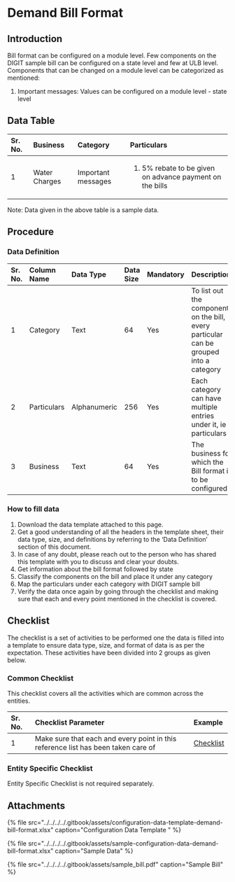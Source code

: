 # Demand Bill Format

## Introduction <a id="Introduction"></a>

Bill format can be configured on a module level. Few components on the DIGIT sample bill can be configured on a state level and few at ULB level. Components that can be changed on a module level can be categorized as mentioned:

1. Important messages: Values can be configured on a module level - state level

## Data Table <a id="Data-Table"></a>

<table>
  <thead>
    <tr>
      <th style="text-align:left">Sr. No.</th>
      <th style="text-align:left">Business</th>
      <th style="text-align:left">Category</th>
      <th style="text-align:left">Particulars</th>
    </tr>
  </thead>
  <tbody>
    <tr>
      <td style="text-align:left">1</td>
      <td style="text-align:left">Water Charges</td>
      <td style="text-align:left">Important messages</td>
      <td style="text-align:left">
        <ol>
          <li>5% rebate to be given on advance payment on the bills</li>
        </ol>
      </td>
    </tr>
  </tbody>
</table>

Note: Data given in the above table is a sample data.

## Procedure <a id="Procedure"></a>

### Data Definition <a id="Data-Definition"></a>

| Sr. No. | Column Name | Data Type | Data Size | Mandatory | Description |
| :--- | :--- | :--- | :--- | :--- | :--- |
| 1 | Category | Text | 64 | Yes | To list out the components on the bill, every particular can be grouped into a category |
| 2 | Particulars | Alphanumeric | 256 | Yes | Each category can have multiple entries under it, ie particulars |
| 3 | Business | Text | 64 | Yes | The business for which the Bill format is to be configured |

### How to fill data <a id="How-to-fill-data"></a>

1. Download the data template attached to this page.
2. Get a good understanding of all the headers in the template sheet, their data type, size, and definitions by referring to the ‘Data Definition’ section of this document.
3. In case of any doubt, please reach out to the person who has shared this template with you to discuss and clear your doubts.
4. Get information about the bill format followed by state
5. Classify the components on the bill and place it under any category
6. Map the particulars under each category with DIGIT sample bill
7. Verify the data once again by going through the checklist and making sure that each and every point mentioned in the checklist is covered.

## Checklist <a id="Checklist"></a>

The checklist is a set of activities to be performed one the data is filled into a template to ensure data type, size, and format of data is as per the expectation. These activities have been divided into 2 groups as given below.

### Common Checklist <a id="Common-Checklist"></a>

This checklist covers all the activities which are common across the entities.

| Sr. No. | Checklist Parameter | Example |
| :--- | :--- | :--- |
| 1 | Make sure that each and every point in this reference list has been taken care of | [Checklist](https://digit-discuss.atlassian.net/wiki/spaces/DO/pages/502203140/Checklist) |

### Entity Specific Checklist <a id="Entity-Specific-Checklist"></a>

Entity Specific Checklist is not required separately.

## Attachments <a id="Attachments"></a>

{% file src="../../../../.gitbook/assets/configuration-data-template-demand-bill-format.xlsx" caption="Configuration Data Template " %}

{% file src="../../../../.gitbook/assets/sample-configuration-data-demand-bill-format.xlsx" caption="Sample Data" %}

{% file src="../../../../.gitbook/assets/sample\_bill.pdf" caption="Sample Bill" %}

